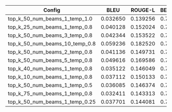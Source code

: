 | Config | BLEU | ROUGE-L | BERTScore |
|----------|----------|----------|----------|
| top_k_50_num_beams_1_temp_1.0 | 0.032650 | 0.139256 | 0.778045 |
| top_k_25_num_beams_1_temp_0.8 | 0.040128 | 0.152024 | 0.776562 |
| top_k_50_num_beams_3_temp_0.8 | 0.042344 | 0.153522 | 0.768393 |
| top_k_50_num_beams_10_temp_0.8 | 0.059236 | 0.182520 | 0.775320 |
| top_k_50_num_beams_2_temp_0.8 | 0.041136 | 0.149731 | 0.765922 |
| top_k_50_num_beams_5_temp_0.8 | 0.049616 | 0.169586 | 0.771494 |
| top_k_40_num_beams_1_temp_0.8 | 0.035122 | 0.146049 | 0.774651 |
| top_k_10_num_beams_1_temp_0.8 | 0.037112 | 0.150133 | 0.775434 |
| top_k_50_num_beams_1_temp_0.5 | 0.036085 | 0.146374 | 0.767870 |
| top_k_75_num_beams_1_temp_0.8 | 0.032411 | 0.143313 | 0.769573 |
| top_k_50_num_beams_1_temp_0.25 | 0.037701 | 0.144081 | 0.764685 |
